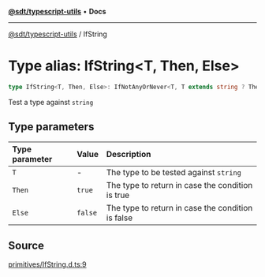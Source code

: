 [**@sdt/typescript-utils**](../README.md) • **Docs**

***

[@sdt/typescript-utils](../globals.md) / IfString

# Type alias: IfString\<T, Then, Else\>

```ts
type IfString<T, Then, Else>: IfNotAnyOrNever<T, T extends string ? Then : Else, Else>;
```

Test a type against `string`

## Type parameters

| Type parameter | Value | Description |
| :------ | :------ | :------ |
| `T` | - | The type to be tested against `string` |
| `Then` | `true` | The type to return in case the condition is true |
| `Else` | `false` | The type to return in case the condition is false |

## Source

[primitives/IfString.d.ts:9](https://github.com/sylvaindethier/typescript-utils/blob/c2db051f7ef7ff24cba2e92cfd5e891000492922/types/primitives/IfString.d.ts#L9)
